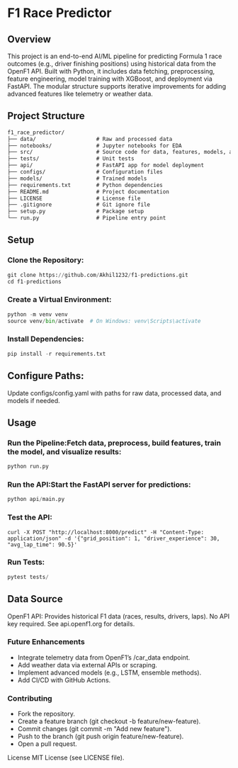 # F1 Race Predictor
## Overview
This project is an end-to-end AI/ML pipeline for predicting Formula 1 race outcomes (e.g., driver finishing positions) using historical data from the OpenF1 API. Built with Python, it includes data fetching, preprocessing, feature engineering, model training with XGBoost, and deployment via FastAPI. The modular structure supports iterative improvements for adding advanced features like telemetry or weather data.

## Project Structure
```markdown
f1_race_predictor/
├── data/                   # Raw and processed data
├── notebooks/              # Jupyter notebooks for EDA
├── src/                    # Source code for data, features, models, and visualization
├── tests/                  # Unit tests
├── api/                    # FastAPI app for model deployment
├── configs/                # Configuration files
├── models/                 # Trained models
├── requirements.txt        # Python dependencies
├── README.md               # Project documentation
├── LICENSE                 # License file
├── .gitignore              # Git ignore file
├── setup.py                # Package setup
└── run.py                  # Pipeline entry point
```

## Setup

### Clone the Repository:
```python
git clone https://github.com/Akhil1232/f1-predictions.git
cd f1-predictions
```


### Create a Virtual Environment:
```python
python -m venv venv
source venv/bin/activate  # On Windows: venv\Scripts\activate
```

### Install Dependencies:
```python
pip install -r requirements.txt
```

## Configure Paths:

Update configs/config.yaml with paths for raw data, processed data, and models if needed.


## Usage

### Run the Pipeline:Fetch data, preprocess, build features, train the model, and visualize results:
```python
python run.py
```

### Run the API:Start the FastAPI server for predictions:
```python
python api/main.py
```

### Test the API:
```console
curl -X POST "http://localhost:8000/predict" -H "Content-Type: application/json" -d '{"grid_position": 1, "driver_experience": 30, "avg_lap_time": 90.5}'
```


### Run Tests:
```python
pytest tests/
```



## Data Source

OpenF1 API: Provides historical F1 data (races, results, drivers, laps). No API key required. See api.openf1.org for details.

### Future Enhancements

- Integrate telemetry data from OpenF1’s /car_data endpoint.
- Add weather data via external APIs or scraping.
- Implement advanced models (e.g., LSTM, ensemble methods).
- Add CI/CD with GitHub Actions.

### Contributing

- Fork the repository.
- Create a feature branch (git checkout -b feature/new-feature).
- Commit changes (git commit -m "Add new feature").
- Push to the branch (git push origin feature/new-feature).
- Open a pull request.

License
MIT License (see LICENSE file).
